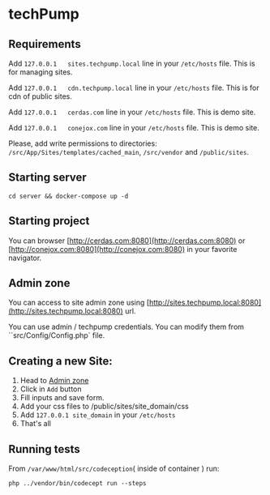 # techPump

## Requirements

Add `127.0.0.1   sites.techpump.local` line in your `/etc/hosts` file. This is for managing sites.

Add `127.0.0.1   cdn.techpump.local` line in your `/etc/hosts` file. This is for cdn of public sites.

Add `127.0.0.1   cerdas.com` line in your `/etc/hosts` file. This is demo site.

Add `127.0.0.1   conejox.com` line in your `/etc/hosts` file. This is demo site.

Please, add write permissions to directories: `/src/App/Sites/templates/cached_main`,  `/src/vendor` and `/public/sites`.

## Starting server

```shell
cd server && docker-compose up -d
```

## Starting project

You can browser [http://cerdas.com:8080](http://cerdas.com:8080) or [http://conejox.com:8080](http://conejox.com:8080)
in your favorite navigator.

## Admin zone

You can access to site admin zone using [http://sites.techpump.local:8080](http://sites.techpump.local:8080) url.

You can use admin / techpump credentials. You can modify them from ``src/Config/Config.php` file.

## Creating a new Site:

1. Head to [Admin zone](http://sites.techpump.local:8080) 
1. Click in `Add` button
1. Fill inputs and save form.
1. Add your css files to /public/sites/site_domain/css
1. Add `127.0.0.1 site_domain` in your `/etc/hosts`
1. That's all

## Running tests

From  `/var/www/html/src/codeception`( inside of container ) run:

```shell
php ../vendor/bin/codecept run --steps
```
